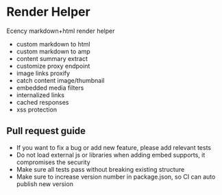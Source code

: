 # Render Helper

Ecency markdown+html render helper

- custom markdown to html
- custom markdown to amp
- content summary extract
- customize proxy endpoint
- image links proxify
- catch content image/thumbnail
- embedded media filters
- internalized links
- cached responses
- xss protection


## Pull request guide

- If you want to fix a bug or add new feature, please add relevant tests
- Do not load external js or libraries when adding embed supports, it compromises the security
- Make sure all tests pass without breaking existing structure
- Make sure to increase version number in package.json, so CI can auto publish new version
